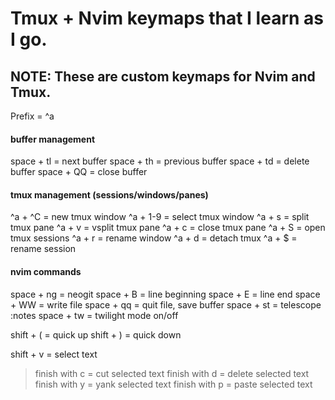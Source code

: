 # Tmux + Nvim keymaps that I learn as I go.

NOTE: These are custom keymaps for Nvim and Tmux.
-------------------------------------------------
Prefix = ^a

#### buffer management
space + tl = next buffer
space + th = previous buffer
space + td = delete buffer
space + QQ = close buffer


#### tmux management (sessions/windows/panes)
^a + ^C = new tmux window
^a + 1-9 = select tmux window
^a + s = split tmux pane
^a + v = vsplit tmux pane
^a + c = close tmux pane
^a + S = open tmux sessions
^a + r = rename window
^a + d = detach tmux
^a + $ = rename session


#### nvim commands
space + ng = neogit
space + B = line beginning
space + E = line end
space + WW = write file
space + qq = quit file, save buffer
space + st = telescope :notes
space + tw = twilight mode on/off

shift + ( = quick up
shift + ) = quick down

shift + v = select text
> finish with c = cut selected text
> finish with d = delete selected text
> finish with y = yank selected text
> finish with p = paste selected text



